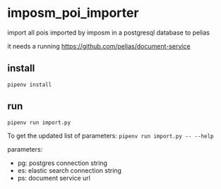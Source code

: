 # imposm_poi_importer
import all pois imported by imposm in a postgresql database to pelias

it needs a running https://github.com/pelias/document-service

## install
`pipenv install`

## run
`pipenv run import.py`

To get the updated list of parameters:
`pipenv run import.py -- --help`

parameters:
 * pg: postgres connection string
 * es: elastic search connection string
 * ps: document service url
